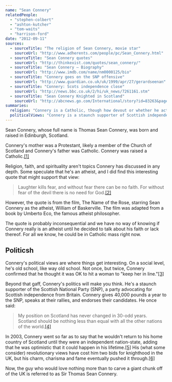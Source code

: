 ```yaml
---
name: "Sean Connery"
relatedPeople:
  - "stephen-colbert"
  - "ashton-kutcher"
  - "tom-waits"
  - "harrison-ford"
date: "2012-09-11"
sources:
  - sourceTitle: "The religion of Sean Connery, movie star"
    sourceUrl: "http://www.adherents.com/people/pc/Sean_Connery.html"
  - sourceTitle: "Sean Connery quotes"
    sourceUrl: "http://thinkexist.com/quotes/sean_connery/"
  - sourceTitle: "Sean Connery – Biography"
    sourceUrl: "http://www.imdb.com/name/nm0000125/bio"
  - sourceTitle: "Connery goes on the SNP offensive"
    sourceUrl: "http://www.guardian.co.uk/uk/1999/apr/27/gerardseenan"
  - sourceTitle: "Connery: Scots independence close"
    sourceUrl: "http://news.bbc.co.uk/2/hi/uk_news/7261161.stm"
  - sourceTitle: "Sean Connery Knighted in Scotland"
    sourceUrl: "http://abcnews.go.com/International/story?id=83263&page=1#.UEZXuVQ1afQ"
summaries:
  religion: "Connery is a Catholic, though how devout or whether he actually believes in God is up for debate."
  politicalViews: "Connery is a staunch supporter of Scottish independence."
---
```


Sean Connery, whose full name is Thomas Sean Connery, was born and raised in Edinburgh, Scotland.

Connery's mother was a Protestant, likely a member of the Church of Scotland and Connery's father was Catholic. Connery was raised a Catholic.<a class="source-citation" href="#http%3A%2F%2Fwww.adherents.com%2Fpeople%2Fpc%2FSean_Connery.html" title="The religion of Sean Connery, movie star">[1]</a>

Religion, faith, and spirituality aren't topics Connery has discussed in any depth. Some speculate that he's an atheist, and I did find this interesting quote that might support that view:

>Laughter kills fear, and without fear there can be no faith. For without fear of the devil there is no need for God.<a class="source-citation" href="#http%3A%2F%2Fthinkexist.com%2Fquotes%2Fsean_connery%2F" title="Sean Connery quotes">[2]</a>

However, the quote is from the film, The Name of the Rose, starring Sean Connery as the atheist, William of Baskerville. The film was adapted from a book by Umberto Eco, the famous atheist philosopher.

The quote is probably inconsequential and we have no way of knowing if Connery really is an atheist until he decided to talk about his faith or lack thereof. For all we know, he could be in Catholic mass right now.


## Politicsh

Connery's political views are where things get interesting. On a social level, he's old school, like way old school. Not once, but twice, Connery confirmed that he thought it was OK to hit a woman to "keep her in line."<a class="source-citation" href="#http%3A%2F%2Fwww.imdb.com%2Fname%2Fnm0000125%2Fbio" title="Sean Connery – Biography">[3]</a>

Beyond that gaff, Connery's politics will make you think. He's a staunch supporter of the Scottish National Party (SNP), a party advocating for Scottish independence from Britain. Connery gives 40,000 pounds a year to the SNP, speaks at their rallies, and endorses their candidates. He once said:

>My position on Scotland has never changed in 30-odd years. Scotland should be nothing less than equal with all the other nations of the world.<a class="source-citation" href="#http%3A%2F%2Fwww.guardian.co.uk%2Fuk%2F1999%2Fapr%2F27%2Fgerardseenan" title="Connery goes on the SNP offensive">[4]</a>

In 2003, Connery went so far as to say that he wouldn't return to his home country of Scotland until they were an independent nation-state, adding that he was optimistic that it could happen in his lifetime.<a class="source-citation" href="#http%3A%2F%2Fnews.bbc.co.uk%2F2%2Fhi%2Fuk_news%2F7261161.stm" title="Connery: Scots independence close">[5]</a> His (what some consider) revolutionary views have cost him two bids for knighthood in the UK, but his charm, charisma and fame eventually pushed it through.<a class="source-citation" href="#http%3A%2F%2Fabcnews.go.com%2FInternational%2Fstory%3Fid%3D83263%26page%3D1%23.UEZXuVQ1afQ" title="Sean Connery Knighted in Scotland">[6]</a>

Now, the guy who would love nothing more than to carve a giant chunk off of the UK is referred to as Sir Thomas Sean Connery.